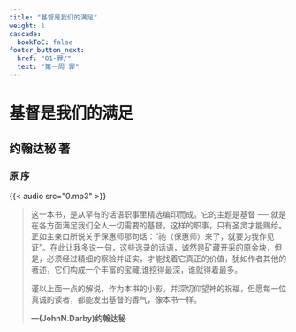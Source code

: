 ```yaml
---
title: "基督是我们的满足"
weight: 1
cascade:
  bookToC: false
footer_button_next:
  href: "01-罪/"
  text: "第一周 罪"
---
```


# 基督是我们的满足

## 约翰达秘 著

### 原 序

{{< audio src="0.mp3" >}}

> 这一本书，是从罕有的话语职事里精选编印而成。它的主题是基督 ── 就是在各方面满足我们全人一切需要的基督。这样的职事，只有圣灵才能赐给。正如主亲口所说关于保惠师那句话：“祂（保惠师）来了，就要为我作见证”。在此让我多说一句，这些选录的话语，诚然是矿藏开采的原金块，但是，必须经过精细的察验并证实，才能找着它真正的价值，犹如作者其他的著述，它们构成一个丰富的宝藏,谁挖得最深，谁就得着最多。
>
> 谨以上面一点的解说，作为本书的小影。并深切仰望神的祝福，但愿每一位真诚的读者，都能发出基督的香气，像本书一样。
>
> **—(JohnN.Darby)约翰达秘**
